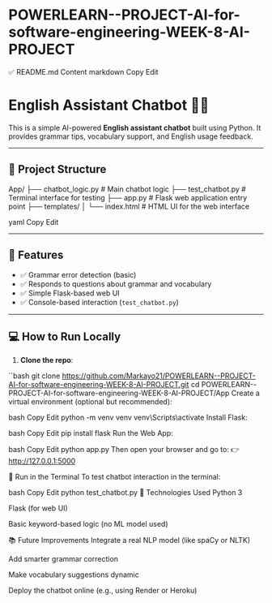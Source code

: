 # POWERLEARN--PROJECT-AI-for-software-engineering-WEEK-8-AI-PROJECT


✅ README.md Content
markdown
Copy
Edit
# English Assistant Chatbot 🤖📘

This is a simple AI-powered **English assistant chatbot** built using Python. It provides grammar tips, vocabulary support, and English usage feedback.

---

## 📁 Project Structure

App/
├── chatbot_logic.py # Main chatbot logic
├── test_chatbot.py # Terminal interface for testing
├── app.py # Flask web application entry point
├── templates/
│ └── index.html # HTML UI for the web interface

yaml
Copy
Edit

---

## 🚀 Features

- ✅ Grammar error detection (basic)
- ✅ Responds to questions about grammar and vocabulary
- ✅ Simple Flask-based web UI
- ✅ Console-based interaction (`test_chatbot.py`)

---

## 💻 How to Run Locally

1. **Clone the repo**:

``bash
git clone https://github.com/Markayo21/POWERLEARN--PROJECT-AI-for-software-engineering-WEEK-8-AI-PROJECT.git
cd POWERLEARN--PROJECT-AI-for-software-engineering-WEEK-8-AI-PROJECT/App
Create a virtual environment (optional but recommended):

bash
Copy
Edit
python -m venv venv
venv\Scripts\activate
Install Flask:

bash
Copy
Edit
pip install flask
Run the Web App:

bash
Copy
Edit
python app.py
Then open your browser and go to:
👉 http://127.0.0.1:5000

🧪 Run in the Terminal
To test chatbot interaction in the terminal:

bash
Copy
Edit
python test_chatbot.py
🔧 Technologies Used
Python 3

Flask (for web UI)

Basic keyword-based logic (no ML model used)

📚 Future Improvements
Integrate a real NLP model (like spaCy or NLTK)

Add smarter grammar correction

Make vocabulary suggestions dynamic

Deploy the chatbot online (e.g., using Render or Heroku)


